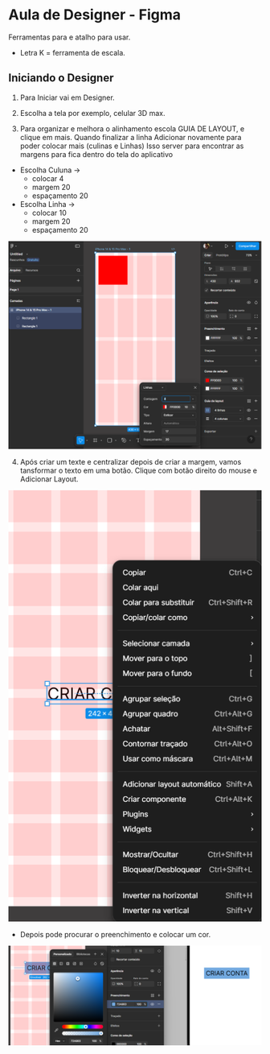 # Aula de Designer - Figma

Ferramentas para e atalho para usar.

- Letra K = ferramenta de escala.

## Iniciando o Designer

01. Para Iniciar vai em Designer.

02. Escolha a tela por exemplo, celular 3D max.

03. Para organizar e melhora o alinhamento escola GUIA DE LAYOUT, e clique em mais. Quando finalizar a linha Adicionar novamente para poder colocar mais (culinas e Linhas)
Isso server para encontrar as margens para fica dentro do tela do aplicativo

- Escolha Culuna -> 
    - colocar 4 
    - margem 20
    - espaçamento 20
- Escolha Linha ->
    - colocar 10
    - margem 20
    - espaçamento 20

![alt text](alinhamento.png)

04. Após criar um texte e centralizar depois de criar a margem, vamos tansformar o texto em uma botão. Clique com botão direito do mouse e Adicionar Layout.

![alt text](image.png)

- Depois pode procurar o preenchimento e colocar um cor.

![alt text](image-1.png)

